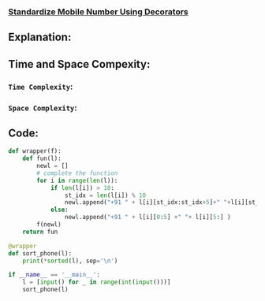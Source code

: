 ### [Standardize Mobile Number Using Decorators](https://www.hackerrank.com/challenges/standardize-mobile-number-using-decorators/problem?isFullScreen=false)
## Explanation:

## Time and Space Compexity:
### `Time Complexity`:

### `Space Complexity`:

## Code:
```py
def wrapper(f):
    def fun(l):
        newl = []
        # complete the function
        for i in range(len(l)):
            if len(l[i]) > 10:
                st_idx = len(l[i]) % 10
                newl.append("+91 " + l[i][st_idx:st_idx+5]+" "+l[i][st_idx+5:])
            else:
                newl.append("+91 " + l[i][0:5] +" "+ l[i][5:] )   
        f(newl)
    return fun

@wrapper
def sort_phone(l):
    print(*sorted(l), sep='\n')

if __name__ == '__main__':
    l = [input() for _ in range(int(input()))]
    sort_phone(l) 
```
